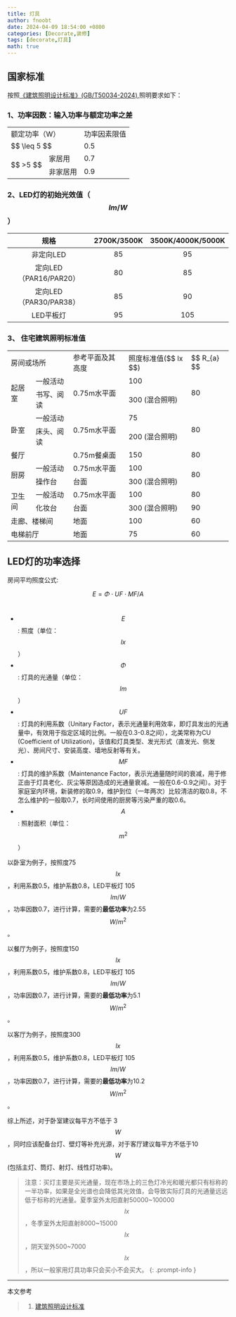 ```yaml
---
title: 灯具
author: fnoobt
date: 2024-04-09 18:54:00 +0800
categories: [Decorate,装修]
tags: [decorate,灯具]
math: true
---
```


## 国家标准
按照[《建筑照明设计标准》(GB/T50034-2024)](https://www.mohurd.gov.cn/gongkai/zc/wjk/art/2024/art_17339_777466.html),照明要求如下：

### 1、功率因数：输入功率与额定功率之差

<table>
    <tr>
        <td colspan=2>额定功率（W）</td>
        <td>功率因素限值</td>
    </tr>
    <tr> 
        <td colspan=2>$$ \leq 5 $$</td>
        <td>0.5</td>
    </tr>
    <tr> 
        <td rowspan=2>$$ >5 $$</td>
        <td>家居用</td>
        <td>0.7</td>
    </tr>
    <tr> 
        <td>非家居用</td>
        <td>0.9</td>
    </tr>
</table>

### 2、LED灯的初始光效值（$$ lm/W $$）

|   规格                 | 2700K/3500K | 3500K/4000K/5000K |
|:----------------------:|:------------:|:-----------------:|
|  非定向LED              | 85          | 95                |
|  定向LED（PAR16/PAR20） | 80          | 85                |
|  定向LED（PAR30/PAR38） | 85          | 90                |
|  LED平板灯              | 95          | 105               |

### 3、 住宅建筑照明标准值

<table>
    <tr>
        <td colspan=2>房间或场所</td>
        <td>参考平面及其高度</td>
        <td>照度标准值($$ lx $$)</td>
        <td> $$ R_{a} $$ </td>
    </tr>
    <tr> 
        <td rowspan=2>起居室</td>
        <td>一般活动</td>
        <td rowspan=2>0.75m水平面</td>
        <td>100</td>
        <td rowspan=2>80</td>
    </tr>
    <tr> 
        <td>书写、阅读</td>
        <td>300 (混合照明)</td>
    </tr>
    <tr> 
        <td rowspan=2>卧室</td>
        <td>一般活动</td>
        <td rowspan=2>0.75m水平面</td>
        <td>75</td>
        <td rowspan=2>80</td>
    </tr>
    <tr> 
        <td>床头、阅读</td>
        <td>200 (混合照明)</td>
    </tr>
    <tr> 
        <td colspan=2>餐厅</td>
        <td>0.75m餐桌面</td>
        <td>150</td>
        <td>80</td>
    </tr>
     <tr> 
        <td rowspan=2>厨房</td>
        <td>一般活动</td>
        <td>0.75m水平面</td>
        <td>100</td>
        <td rowspan=2>80</td>
    </tr>
    <tr> 
        <td>操作台</td>
        <td>台面</td>
        <td>300 (混合照明)</td>
    </tr>
     <tr> 
        <td rowspan=2>卫生间</td>
        <td>一般活动</td>
        <td>0.75m水平面</td>
        <td>100</td>
        <td>80</td>
    </tr>
    <tr> 
        <td>化妆台</td>
        <td>台面</td>
        <td>300 (混合照明)</td>
        <td>90</td>
    </tr>
     <tr> 
        <td colspan=2>走廊、楼梯间</td>
        <td>地面</td>
        <td>100</td>
        <td>60</td>
    </tr>
    <tr> 
        <td colspan=2>电梯前厅</td>
        <td>地面</td>
        <td>75</td>
        <td>60</td>
    </tr>
</table>

## LED灯的功率选择

房间平均照度公式:

$$ E = Φ⋅UF⋅MF/A $$
​
- $$ E $$: 照度（单位：$$ lx $$）
- $$ Φ $$: 灯具的光通量（单位：$$ lm $$）
- $$ UF $$: 灯具的利用系数（Unitary Factor，表示光通量利用效率，即灯具发出的光通量中，有效用于指定区域的比例。一般在0.3-0.8之间），北美常称为CU (Coefficient of Utilization)，该值和灯具类型、发光形式（直发光、侧发光）、房间尺寸、安装高度、墙地反射等有关。
- $$ MF $$: 灯具的维护系数（Maintenance Factor，表示光通量随时间的衰减，用于修正由于灯具老化、灰尘等原因造成的光通量衰减。一般在0.6-0.9之间）。对于家庭室内环境，新装修的取0.9，维护到位（一年两次）比较清洁的取0.8，不怎么维护的一般取0.7，长时间使用的厨房等污染严重的取0.6。
- $$ A $$: 照射面积（单位：$$ m^2 $$）

以卧室为例子，按照度75 $$ lx $$，利用系数0.5，维护系数0.8，LED平板灯 105 $$ lm/W $$，功率因数0.7，进行计算，需要的**最低功率**为2.55 $$ W/m^2 $$。

以餐厅为例子，按照度150 $$ lx $$，利用系数0.5，维护系数0.8，LED平板灯 105 $$ lm/W $$，功率因数0.7，进行计算，需要的**最低功率**为5.1 $$ W/m^2 $$。

以客厅为例子，按照度300 $$ lx $$，利用系数0.5，维护系数0.8，LED平板灯 105 $$ lm/W $$，功率因数0.7，进行计算，需要的**最低功率**为10.2 $$ W/m^2 $$。

综上所述，对于卧室建议每平方不低于 3 $$ W $$，同时应该配备台灯、壁灯等补充光源，对于客厅建议每平方不低于10 $$ W $$ (包括主灯、筒灯、射灯、线性灯功率)。

> 注意：买灯主要是买光通量，现在市场上的三色灯冷光和暖光都只有标称的一半功率，如果是全光谱也会降低其光效值，会导致实际灯具的光通量远远低于标称的光通量。夏季室外太阳直射50000~100000 $$ lx $$，冬季室外太阳直射8000~15000 $$ lx $$，阴天室外500~7000 $$ lx $$，所以一般家用灯具功率只会买小不会买大。
{: .prompt-info } 

****

本文参考

> 1. [建筑照明设计标准](https://www.mohurd.gov.cn/gongkai/zc/wjk/art/2024/art_17339_777466.html)